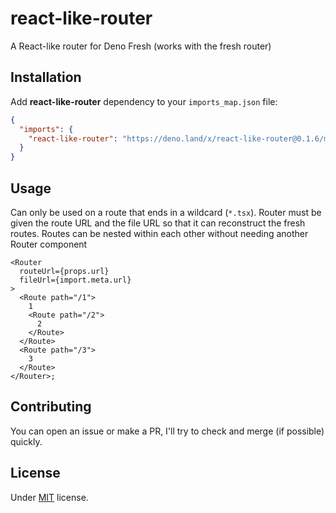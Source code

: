 # react-like-router

A React-like router for Deno Fresh (works with the fresh router)

## Installation

Add **react-like-router** dependency to your `imports_map.json` file:

```json
{
  "imports": {
    "react-like-router": "https://deno.land/x/react-like-router@0.1.6/mod.ts"
  }
}
```

## Usage

Can only be used on a route that ends in a wildcard (`*.tsx`). Router must be
given the route URL and the file URL so that it can reconstruct the fresh
routes. Routes can be nested within each other without needing another Router
component

```tsx
<Router
  routeUrl={props.url}
  fileUrl={import.meta.url}
>
  <Route path="/1">
    1
    <Route path="/2">
      2
    </Route>
  </Route>
  <Route path="/3">
    3
  </Route>
</Router>;
```

## Contributing

You can open an issue or make a PR, I'll try to check and merge (if possible)
quickly.

## License

Under [MIT](https://github.com/egmaleta/fresh_layout/blob/main/LICENSE) license.

